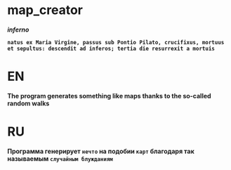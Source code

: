 # map_creator
***inferno***

**`natus ex Maria Virgine, passus sub Pontio Pilato, crucifixus, mortuus et sepultus: descendit ad inferos; tertia die resurrexit a mortuis`**

# EN 
**The program generates something like maps thanks to the so-called random walks**

# RU
**Программа генерирует `нечто` на подобии `карт` благодаря так называемым `случайным блужданиям`**
